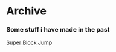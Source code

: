 <html>
<body>
<h1>Archive</h1>
<h3>Some stuff i have made in the past</h3>
<a href="Archive/SuperBlockJumpGameBoyAdvanceEdition">Super Block Jump</a><br />
</body>
</html>